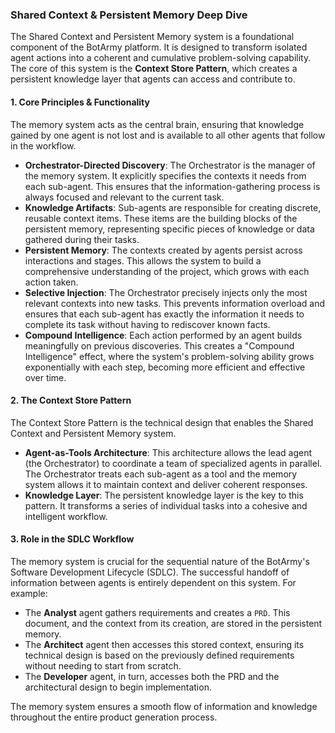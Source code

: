 ### **Shared Context & Persistent Memory Deep Dive**

The Shared Context and Persistent Memory system is a foundational component of the BotArmy platform. It is designed to transform isolated agent actions into a coherent and cumulative problem-solving capability. The core of this system is the **Context Store Pattern**, which creates a persistent knowledge layer that agents can access and contribute to.

#### **1. Core Principles & Functionality**

The memory system acts as the central brain, ensuring that knowledge gained by one agent is not lost and is available to all other agents that follow in the workflow.

* **Orchestrator-Directed Discovery**: The Orchestrator is the manager of the memory system. It explicitly specifies the contexts it needs from each sub-agent. This ensures that the information-gathering process is always focused and relevant to the current task.
* **Knowledge Artifacts**: Sub-agents are responsible for creating discrete, reusable context items. These items are the building blocks of the persistent memory, representing specific pieces of knowledge or data gathered during their tasks.
* **Persistent Memory**: The contexts created by agents persist across interactions and stages. This allows the system to build a comprehensive understanding of the project, which grows with each action taken.
* **Selective Injection**: The Orchestrator precisely injects only the most relevant contexts into new tasks. This prevents information overload and ensures that each sub-agent has exactly the information it needs to complete its task without having to rediscover known facts.
* **Compound Intelligence**: Each action performed by an agent builds meaningfully on previous discoveries. This creates a "Compound Intelligence" effect, where the system's problem-solving ability grows exponentially with each step, becoming more efficient and effective over time.

#### **2. The Context Store Pattern**

The Context Store Pattern is the technical design that enables the Shared Context and Persistent Memory system.

* **Agent-as-Tools Architecture**: This architecture allows the lead agent (the Orchestrator) to coordinate a team of specialized agents in parallel. The Orchestrator treats each sub-agent as a tool and the memory system allows it to maintain context and deliver coherent responses.
* **Knowledge Layer**: The persistent knowledge layer is the key to this pattern. It transforms a series of individual tasks into a cohesive and intelligent workflow.

#### **3. Role in the SDLC Workflow**

The memory system is crucial for the sequential nature of the BotArmy's Software Development Lifecycle (SDLC). The successful handoff of information between agents is entirely dependent on this system. For example:

* The **Analyst** agent gathers requirements and creates a `PRD`. This document, and the context from its creation, are stored in the persistent memory.
* The **Architect** agent then accesses this stored context, ensuring its technical design is based on the previously defined requirements without needing to start from scratch.
* The **Developer** agent, in turn, accesses both the PRD and the architectural design to begin implementation.

The memory system ensures a smooth flow of information and knowledge throughout the entire product generation process.
